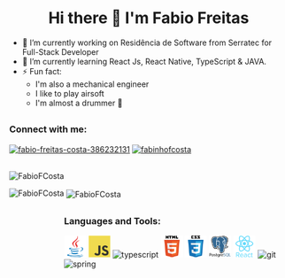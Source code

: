 <h1 align="center"> Hi there 👋 I'm Fabio Freitas </h1>

- 🔭 I’m currently working on Residência de Software from Serratec for Full-Stack Developer
- 🌱 I’m currently learning React Js, React Native, TypeScript & JAVA.
- ⚡ Fun fact: 
    - I'm also a mechanical engineer
    - I like to play airsoft
    - I'm almost a drummer 🥁

##
<h3 align="left">Connect with me:</h3>
<p align="left">
<a href="https://www.linkedin.com/in/fabio-freitas-costa-386232131/" target="blank"><img align="center" src="https://img.shields.io/badge/LinkedIn-0077B5?style=for-the-badge&logo=linkedin&logoColor=white" alt="fabio-freitas-costa-386232131" height="30" width="120" /></a>
<a href="https://instagram.com/fabinhofcosta" target="blank"><img align="center" src="https://img.shields.io/badge/Instagram-E4405F?style=for-the-badge&logo=instagram&logoColor=white" alt="fabinhofcosta" height="30" width="120" /></a>
</p>

##
<p><img height="180em" align="center" src="https://github-readme-streak-stats.herokuapp.com/?user=FabioFCosta&show_icons=true&theme=dark&include_all_commits=true&count_private=true" alt="FabioFCosta" /></p>
<p><img height="180em" align="left" src="https://github-readme-stats.vercel.app/api/top-langs/?username=FabioFCosta&layout=compact&langs_count=7&theme=dark" alt="FabioFCosta" /></p>
<p>&nbsp;<img height="180em" align="center" src="https://github-readme-stats.vercel.app/api?username=FabioFCosta&show_icons=true&theme=dark&include_all_commits=true&count_private=true" alt="FabioFCosta" /></p>

##
<h3 align="left">Languages and Tools:</h3>

<div style="display: inline_block">
  <img src="https://raw.githubusercontent.com/devicons/devicon/master/icons/java/java-original.svg" alt="java" width="40" height="40"/> 
  <img src="https://raw.githubusercontent.com/devicons/devicon/master/icons/javascript/javascript-original.svg" alt="javascript" width="40" height="40"/> 
  <img src="https://cdn.jsdelivr.net/gh/devicons/devicon/icons/typescript/typescript-plain.svg" alt="typescript" width="40" height="40"/> 
  <img src="https://raw.githubusercontent.com/devicons/devicon/master/icons/html5/html5-original-wordmark.svg" alt="html5" width="40" height="40"/>
  <img src="https://raw.githubusercontent.com/devicons/devicon/master/icons/css3/css3-original-wordmark.svg" alt="css3" width="40" height="40"/> 
  <img src="https://raw.githubusercontent.com/devicons/devicon/master/icons/postgresql/postgresql-original-wordmark.svg" alt="postgresql" width="40" height="40"/> 
  <img src="https://raw.githubusercontent.com/devicons/devicon/master/icons/react/react-original-wordmark.svg" alt="react" width="40" height="40"/> 
  <img src="https://www.vectorlogo.zone/logos/git-scm/git-scm-icon.svg" alt="git" width="40" height="40"/> 
  <img src="https://www.vectorlogo.zone/logos/springio/springio-icon.svg" alt="spring" width="40" height="40"/> 
</div>
